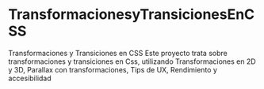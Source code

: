 # TransformacionesyTransicionesEnCSS
Transformaciones y Transiciones en CSS
Este proyecto trata sobre transformaciones y transiciones en Css, utilizando Transformaciones en 2D y 3D, Parallax con transformaciones, Tips de UX,
Rendimiento y accesibilidad
